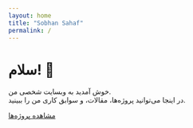 ```yaml
---
layout: home
title: "Sobhan Sahaf"
permalink: /
---
```


# سلام! 👋

خوش آمدید به وبسایت شخصی من.  
در اینجا می‌توانید پروژه‌ها، مقالات، و سوابق کاری من را ببینید.

[مشاهده پروژه‌ها](repositories)
